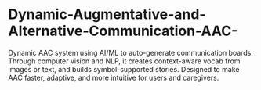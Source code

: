 # Dynamic-Augmentative-and-Alternative-Communication-AAC-
Dynamic AAC system using AI/ML to auto-generate communication boards. Through computer vision and NLP, it creates context-aware vocab from images or text, and builds symbol-supported stories. Designed to make AAC faster, adaptive, and more intuitive for users and caregivers.
